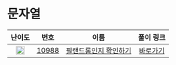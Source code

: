 # 문자열

| 난이도 | 번호 | 이름 | 풀이 링크 |
| :--: | :--: | :--------------------------: | :------: |
| <img height="20px" width="20px" src="https://static.solved.ac/tier_small/4.svg"/> | [10988](https://www.acmicpc.net/problem/10988) | [필랜드롬인지 확인하기](https://www.acmicpc.net/problem/10988) | [바로가기](./p10988/Main.java) |

